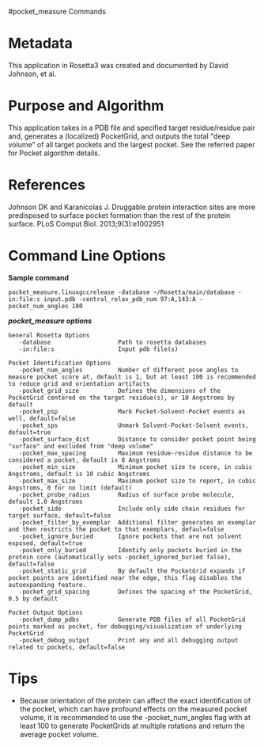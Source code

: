 #pocket_measure Commands

Metadata
========

This application in Rosetta3 was created and documented by David Johnson, et al.

Purpose and Algorithm
=====================

This application takes in a PDB file and specified target residue/residue pair and, generates a (localized) PocketGrid, and outputs the total "deep volume" of all target pockets and the largest pocket. See the referred paper for Pocket algorithm details.

References
==========

Johnson DK and Karanicolas J. Druggable protein interaction sites are more predisposed to surface pocket formation than the rest of the protein surface. PLoS Comput Biol. 2013;9(3):e1002951

Command Line Options
====================

**Sample command**

```
pocket_measure.linuxgccrelease -database ~/Rosetta/main/database -in:file:s input.pdb -central_relax_pdb_num 97:A,143:A -pocket_num_angles 100
```

***pocket_measure options***

```
General Rosetta Options
   -database                   Path to rosetta databases
   -in:file:s                  Input pdb file(s)

Pocket Identification Options
   -pocket_num_angles          Number of different pose angles to measure pocket score at, default is 1, but at least 100 is recommended to reduce grid and orientation artifacts
   -pocket_grid_size           Defines the dimensions of the PocketGrid centered on the target residue(s), or 10 Angstroms by default
   -pocket_psp                 Mark Pocket-Solvent-Pocket events as well, default=false
   -pocket_sps                 Unmark Solvent-Pocket-Solvent events, default=true
   -pocket_surface_dist        Distance to consider pocket point being "surface" and excluded from "deep volume"
   -pocket_max_spacing         Maximum residue-residue distance to be considered a pocket, default is 8 Angstroms
   -pocket_min_size            Minimum pocket size to score, in cubic Angstroms, default is 10 cubic Angstroms
   -pocket_max_size            Maximum pocket size to report, in cubic Angstroms, 0 for no limit (default)
   -pocket_probe_radius        Radius of surface probe molecule, default 1.0 Angstroms
   -pocket_side                Include only side chain residues for target surface, default=false
   -pocket_filter_by_exemplar  Additional filter generates an exemplar and then restricts the pocket to that exemplars, defaul=false
   -pocket_ignore_buried       Ignore pockets that are not solvent exposed, default=true
   -pocket_only_buried         Identify only pockets buried in the protein core (automatically sets -pocket_ignored_buried false), default=false 
   -pocket_static_grid         By default the PocketGrid expands if pocket points are identified near the edge, this flag disables the autoexpanding feature.
   -pocket_grid_spacing        Defines the spacing of the PocketGrid, 0.5 by default

Pocket Output Options
   -pocket_dump_pdbs           Generate PDB files of all PocketGrid points marked as pocket, for debugging/visualization of underlying PocketGrid
   -pocket_debug_output        Print any and all debugging output related to pockets, default=false
```

Tips
====

* Because orientation of the protein can affect the exact identification of the pocket, which can have profound effects on the measured pocket volume, it is recommended to use the -pocket_num_angles flag with at least 100 to generate PocketGrids at multiple rotations and return the average pocket volume.
